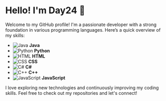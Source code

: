 # Hello! I'm Day24 👋

Welcome to my GitHub profile! I'm a passionate developer with a strong foundation in various programming languages. Here’s a quick overview of my skills:

- ![Java](https://simpleicons.org/icons/java.svg) **Java**
- ![Python](https://simpleicons.org/icons/python.svg) **Python**
- ![HTML](https://simpleicons.org/icons/html5.svg) **HTML**
- ![CSS](https://simpleicons.org/icons/css3.svg) **CSS**
- ![C#](https://simpleicons.org/icons/csharp.svg) **C#**
- ![C++](https://simpleicons.org/icons/cplusplus.svg) **C++**
- ![JavaScript](https://simpleicons.org/icons/javascript.svg) **JavaScript**

I love exploring new technologies and continuously improving my coding skills. Feel free to check out my repositories and let's connect!
